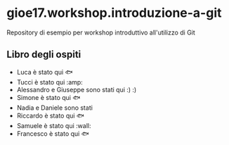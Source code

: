 ﻿# gioe17.workshop.introduzione-a-git
Repository di esempio per workshop introduttivo all'utilizzo di Git

## Libro degli ospiti

- Luca è stato qui :fish:
- Tucci è stato qui :amp:
- Alessandro e Giuseppe sono stati qui :) :)
- Simone è stato qui :fish:
- Nadia e Daniele sono stati 
- Riccardo è stato qui :fish:
- Samuele è stato qui :wall:
- Francesco è stato qui :fish:
